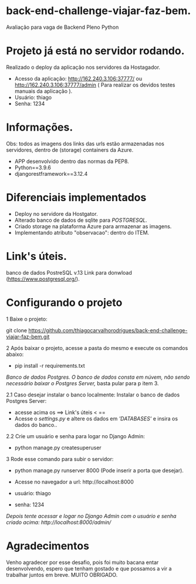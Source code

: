 # back-end-challenge-viajar-faz-bem.
Avaliação para vaga de Backend Pleno Python


# Projeto já está no servidor rodando.

Realizado o deploy da aplicação nos servidores da Hostagador.
* Acesso da aplicação: http://162.240.3.106:37777/ ou http://162.240.3.106:37777/admin  ( Para realizar os devidos testes manuais da aplicação ).
* Usuário: thiago 
* Senha: 1234

# Informações.

Obs: todos as imagens dos links das urls estão armazenadas nos servidores, dentro de (storage) containers da Azure.
* APP desenvolvido dentro das normas da PEP8.
* Python==3.9.6
* djangorestframework==3.12.4


# Diferenciais implementados
* Deploy no servidore da Hostgator.
* Alterado banco de dados de sqlite para <i>POSTGRESQL.</i>
* Criado storage na plataforma Azure para armazenar as imagens.
* Implementando atributo "observacao":  dentro do ITEM.

# Link's úteis.
banco de dados PostreSQL v.13 Link para donwload (https://www.postgresql.org/).

# Configurando o projeto

1 Baixe o projeto:

git clone https://github.com/thiagocarvalhorodrigues/back-end-challenge-viajar-faz-bem.git


2 Após baixar o projeto, acesse a pasta do mesmo e execute os comandos abaixo:
* pip install -r requirements.txt

<i>Banco de dados Postgres.
O banco de dados consta em núvem, não sendo necessário baixar o Postgres Server,</i>
basta pular para p item 3.

2.1 Caso desejar instalar o banco localmente: 
Instalar o banco de dados Postgres Server:
* acesse acima os ==> Link's úteis < == 
* Acesse o <i>settings.py</i>  e altere os dados  em <i>'DATABASES'</i> e insira os dados do banco..

2.2 Crie um usuário e senha para logar no Django Admin: 
* python manage.py createsuperuser

3 Rode esse comando para subir o servidor:
* python manage.py runserver 8000 (Pode inserir a porta que desejar).

* Acesse no navegador a url: http://localhost:8000

* usuário: thiago 
* senha: 1234

<i>Depois tente acessar e logar no Django Admin com o usuário e senha criado acima: http://localhost:8000/admin/ </i>

# Agradecimentos
 
 Venho agradecer por esse desafio, pois foi muito bacana entar desenvolvendo, espero que tenham gostado 
 e que possamos a vir a trabalhar juntos em breve.
 MUITO OBRIGADO.





